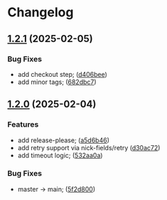 # Changelog

## [1.2.1](https://github.com/ondreian/simu-rewards/compare/v1.2.0...v1.2.1) (2025-02-05)


### Bug Fixes

* add checkout step; ([d406bee](https://github.com/ondreian/simu-rewards/commit/d406beedd4be1756b7f66c331b503d6d6862fbad))
* add minor tags; ([682dbc7](https://github.com/ondreian/simu-rewards/commit/682dbc72b85e54b6f2b90cbda6bf3f25d7f629b8))

## [1.2.0](https://github.com/ondreian/simu-rewards/compare/v1.1.0...v1.2.0) (2025-02-04)


### Features

* add release-please; ([a5d6b46](https://github.com/ondreian/simu-rewards/commit/a5d6b466b4e322cee120bef49fb3adf099f081a5))
* add retry support via nick-fields/retry ([d30ac72](https://github.com/ondreian/simu-rewards/commit/d30ac724534057e42e99b6178340ca42b143d033))
* add timeout logic; ([532aa0a](https://github.com/ondreian/simu-rewards/commit/532aa0a0ac5841b6a3bb101593dc2574ba955a18))


### Bug Fixes

* master -&gt; main; ([5f2d800](https://github.com/ondreian/simu-rewards/commit/5f2d800e4a400d68334fd221420bc65d41de15ff))
